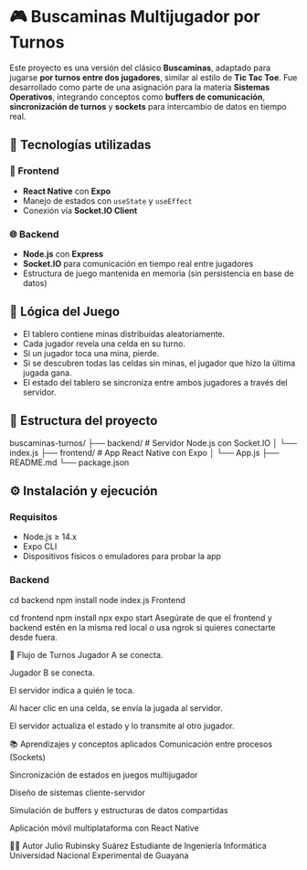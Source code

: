 # 🎮 Buscaminas Multijugador por Turnos

Este proyecto es una versión del clásico **Buscaminas**, adaptado para jugarse **por turnos entre dos jugadores**, similar al estilo de **Tic Tac Toe**. Fue desarrollado como parte de una asignación para la materia **Sistemas Operativos**, integrando conceptos como **buffers de comunicación**, **sincronización de turnos** y **sockets** para intercambio de datos en tiempo real.

## 🚀 Tecnologías utilizadas

### 📱 Frontend
- **React Native** con **Expo**
- Manejo de estados con `useState` y `useEffect`
- Conexión vía **Socket.IO Client**

### 🌐 Backend
- **Node.js** con **Express**
- **Socket.IO** para comunicación en tiempo real entre jugadores
- Estructura de juego mantenida en memoria (sin persistencia en base de datos)

## 🧠 Lógica del Juego

- El tablero contiene minas distribuidas aleatoriamente.
- Cada jugador revela una celda en su turno.
- Si un jugador toca una mina, pierde.
- Si se descubren todas las celdas sin minas, el jugador que hizo la última jugada gana.
- El estado del tablero se sincroniza entre ambos jugadores a través del servidor.

## 🧩 Estructura del proyecto

buscaminas-turnos/
├── backend/ # Servidor Node.js con Socket.IO
│ └── index.js
├── frontend/ # App React Native con Expo
│ └── App.js
├── README.md
└── package.json


## ⚙️ Instalación y ejecución

### Requisitos

- Node.js ≥ 14.x
- Expo CLI
- Dispositivos físicos o emuladores para probar la app

### Backend

cd backend
npm install
node index.js
Frontend

cd frontend
npm install
npx expo start
Asegúrate de que el frontend y backend estén en la misma red local o usa ngrok si quieres conectarte desde fuera.

🔄 Flujo de Turnos
Jugador A se conecta.

Jugador B se conecta.

El servidor indica a quién le toca.

Al hacer clic en una celda, se envía la jugada al servidor.

El servidor actualiza el estado y lo transmite al otro jugador.

📚 Aprendizajes y conceptos aplicados
Comunicación entre procesos (Sockets)

Sincronización de estados en juegos multijugador

Diseño de sistemas cliente-servidor

Simulación de buffers y estructuras de datos compartidas

Aplicación móvil multiplataforma con React Native

🧑‍💻 Autor
Julio Rubinsky Suárez
Estudiante de Ingeniería Informática
Universidad Nacional Experimental de Guayana
